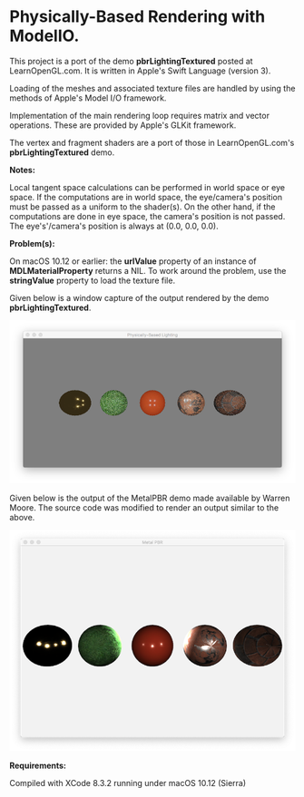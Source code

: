 # Physically-Based Rendering with ModelIO.

This project is a port of the demo **pbrLightingTextured** posted at LearnOpenGL.com. It is written in Apple's Swift Language (version 3).

Loading of the meshes and associated texture files are handled by using the methods of Apple's Model I/O framework.

Implementation of the main rendering loop requires matrix and vector operations. These are provided by Apple's GLKit framework. 

The vertex and fragment shaders are a port of those in LearnOpenGL.com's **pbrLightingTextured** demo. 

**Notes:**

Local tangent space calculations can be performed in world space or eye space. If the computations are in world space, the eye/camera's position must be passed as a uniform to the shader(s). On the other hand, if the computations are done in eye space, the camera's position is not passed. The eye's'/camera's position is always at (0.0, 0.0, 0.0). 


**Problem(s):**

On macOS 10.12 or earlier: the **urlValue** property of an instance of **MDLMaterialProperty** returns a NIL. To work around the problem, use the **stringValue** property to load the texture file.


Given below is a window capture of the output rendered by the demo **pbrLightingTextured**. 

![](Documentation/PBRLightingTextured.png)


Given below is the output of the MetalPBR demo made available by Warren Moore. The source code was modified to render an output similar to the above.


![](Documentation/MetalPBR.png)


**Requirements:**

Compiled with XCode 8.3.2 running under macOS 10.12 (Sierra)


